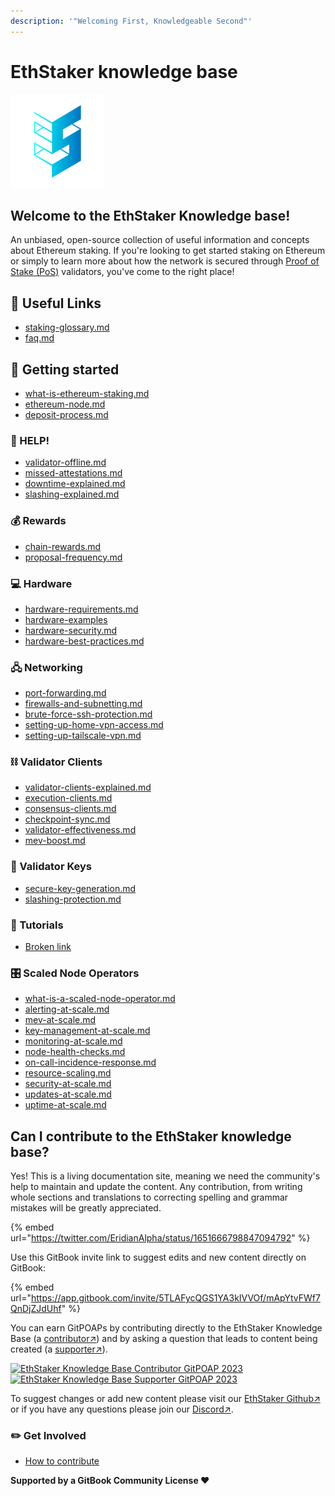 ```yaml
---
description: '"Welcoming First, Knowledgeable Second"'
---
```


# EthStaker knowledge base

![](<docs/assets/img/gitbook/image (1) (1).png>)

## Welcome to the EthStaker Knowledge base!

An unbiased, open-source collection of useful information and concepts about Ethereum staking. If you're looking to get started staking on Ethereum or simply to learn more about how the network is secured through [Proof of Stake (PoS)](staking-glossary.md#proof-of-stake-pos) validators, you've come to the right place!

## 🔗 Useful Links

* [staking-glossary.md](staking-glossary.md "mention")
* [faq.md](faq.md "mention")

## 🚀 Getting started

* [what-is-ethereum-staking.md](getting-started/what-is-ethereum-staking.md "mention")
* [ethereum-node.md](getting-started/ethereum-node.md "mention")
* [deposit-process.md](getting-started/deposit-process.md "mention")

### **🚨 HELP!**

* [validator-offline.md](help/validator-offline.md "mention")
* [missed-attestations.md](help/missed-attestations.md "mention")
* [downtime-explained.md](help/downtime-explained.md "mention")
* [slashing-explained.md](help/slashing-explained.md "mention")

### 💰 Rewards

* [chain-rewards.md](rewards/chain-rewards.md "mention")
* [proposal-frequency.md](rewards/proposal-frequency.md "mention")

### 💻 Hardware

* [hardware-requirements.md](hardware/hardware-requirements.md "mention")
* [hardware-examples](hardware/hardware-examples/ "mention")
* [hardware-security.md](hardware/hardware-security.md "mention")
* [hardware-best-practices.md](hardware/hardware-best-practices.md "mention")

### 🖧 Networking

* [port-forwarding.md](networking/port-forwarding.md "mention")
* [firewalls-and-subnetting.md](networking/firewalls-and-subnetting.md "mention")
* [brute-force-ssh-protection.md](networking/brute-force-ssh-protection.md "mention")
* [setting-up-home-vpn-access.md](networking/setting-up-home-vpn-access.md "mention")
* [setting-up-tailscale-vpn.md](networking/setting-up-tailscale-vpn.md "mention")

### ⛓️ Validator Clients

* [validator-clients-explained.md](validator-clients/validator-clients-explained.md "mention")
* [execution-clients.md](validator-clients/execution-clients.md "mention")
* [consensus-clients.md](validator-clients/consensus-clients.md "mention")
* [checkpoint-sync.md](validator-clients/checkpoint-sync.md "mention")
* [validator-effectiveness.md](validator-clients/validator-effectiveness.md "mention")
* [mev-boost.md](validator-clients/mev-boost.md "mention")

### 🔑 Validator Keys

* [secure-key-generation.md](validator-keys/secure-key-generation.md "mention")
* [slashing-protection.md](validator-keys/slashing-protection.md "mention")

### 📕 Tutorials

* [Broken link](broken-reference "mention")

### 🎛️ Scaled Node Operators

* [what-is-a-scaled-node-operator.md](scaled-node-operators/what-is-a-scaled-node-operator.md "mention")
* [alerting-at-scale.md](scaled-node-operators/alerting-at-scale.md "mention")
* [mev-at-scale.md](scaled-node-operators/mev-at-scale.md "mention")
* [key-management-at-scale.md](scaled-node-operators/key-management-at-scale.md "mention")
* [monitoring-at-scale.md](scaled-node-operators/monitoring-at-scale.md "mention")
* [node-health-checks.md](scaled-node-operators/node-health-checks.md "mention")
* [on-call-incidence-response.md](scaled-node-operators/on-call-incidence-response.md "mention")
* [resource-scaling.md](scaled-node-operators/resource-scaling.md "mention")
* [security-at-scale.md](scaled-node-operators/security-at-scale.md "mention")
* [updates-at-scale.md](scaled-node-operators/updates-at-scale.md "mention")
* [uptime-at-scale.md](scaled-node-operators/uptime-at-scale.md "mention")

## Can I contribute to the EthStaker knowledge base?

Yes! This is a living documentation site, meaning we need the community's help to maintain and update the content. Any contribution, from writing whole sections and translations to correcting spelling and grammar mistakes will be greatly appreciated.

{% embed url="https://twitter.com/EridianAlpha/status/1651666798847094792" %}

Use this GitBook invite link to suggest edits and new content directly on GitBook:

{% embed url="https://app.gitbook.com/invite/5TLAFycQGS1YA3kIVVOf/mApYtvFWf7QnDjZJdUhf" %}

You can earn GitPOAPs by contributing directly to the EthStaker Knowledge Base (a [contributor↗](https://www.gitpoap.io/gp/881)) and by asking a question that leads to content being created (a [supporter↗](https://www.gitpoap.io/gp/923)).

[![EthStaker Knowledge Base Contributor GitPOAP 2023](https://www.gitpoap.io/\_next/image?url=https%3A%2F%2Fassets.poap.xyz%2Fgitpoap3a-2023-ethstaker-knowledge-base-contributor-2022-logo-1671596764627.png\&w=384\&q=75)](https://www.gitpoap.io/gp/881)[![EthStaker Knowledge Base Supporter GitPOAP 2023](https://www.gitpoap.io/\_next/image?url=https%3A%2F%2Fassets.poap.xyz%2F2023-ethstaker-knowledge-base-supporter-2022-logo-1672411990803.png\&w=384\&q=75)](https://www.gitpoap.io/gp/923)

To suggest changes or add new content please visit our [EthStaker Github↗](https://github.com/ethstaker/ethstaker-knowledgebase) or if you have any questions please join our [Discord↗](https://www.google.com/url?sa=t\&rct=j\&q=\&esrc=s\&source=web\&cd=\&cad=rja\&uact=8\&ved=2ahUKEwjpm6nC5K78AhUBi1wKHaxHCF8QFnoECAsQAQ\&url=https%3A%2F%2Fdiscord.com%2Finvite%2FucsTcA2wTq\&usg=AOvVaw0U61EK\_8NaT71SEZlw3aJS).&#x20;

### ✏️ Get Involved

* [How to contribute](get-involved/how-to-contribute.md)

**Supported by a GitBook Community License ♥️**
